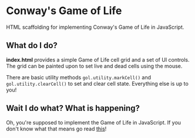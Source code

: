 # Conway's Game of Life

HTML scaffolding for implementing Conway's Game of Life in JavaScript.

## What do I do?

**index.html** provides a simple Game of Life cell grid and a set of UI controls. The grid can be painted upon to set live and dead cells using the mouse.

There are basic utility methods `gol.utility.markCell()` and `gol.utility.clearCell()` to set and clear cell state. Everything else is up to you!

## Wait I do what? What is happening?

Oh, you're supposed to implement the Game of Life in JavaScript. If you don't know what that means go read [this](http://en.wikipedia.org/wiki/Conway's_Game_of_Life)!